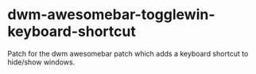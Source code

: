 # dwm-awesomebar-togglewin-keyboard-shortcut
Patch for the dwm awesomebar patch which adds a keyboard shortcut to hide/show windows.
